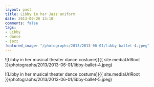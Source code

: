 ```yaml
---
layout: post
title: Libby in her Jazz uniform
date: 2013-09-20 13:10
comments: false
tags:
- Libby
- dance
- jazz
featured_image: "/photographs/2013/2013-06-01/libby-ballet-4.jpeg"
---
```

![Libby in her musical theater dance costume]({{ site.mediaUrlRoot }}/photographs/2013/2013-06-01/libby-ballet-4.jpeg)

![Libby in her musical theater dance costume]({{ site.mediaUrlRoot }}/photographs/2013/2013-06-01/libby-ballet-5.jpeg)

